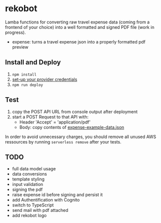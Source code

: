 # rekobot

Lamba functions for converting raw travel expense data (coming from a frontend of your choice) into a well formatted and signed PDF file (work in progress).

* expense: turns a travel expense json into a properly formatted pdf preview

## Install and Deploy

1. `npm install`
2. [set-up your provider credentials](https://serverless.com/framework/docs/providers/aws/guide/credentials/)
3. `npm run deploy`

## Test

1. copy the POST API URL from console output after deployment
2. start a POST Request to that API with:
    - Header 'Accept' = 'application/pdf'
    - Body: copy contents of [expense-example-data.json](./expense-example-data.json)

In order to avoid unnecessary charges, you should remove all unused AWS ressources by running `serverless remove` after your tests.

## TODO

* full data model usage
* data conversions
* template styling
* input validation
* signing the pdf
* raise expense id before signing and persist it
* add Authentification with Cognito
* switch to TypeScript
* send mail with pdf attached
* add rekobot logo